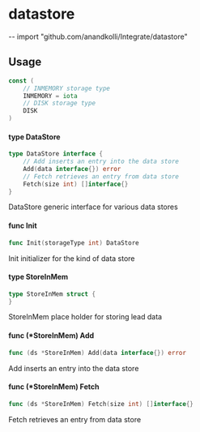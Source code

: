 # datastore
--
    import "github.com/anandkolli/Integrate/datastore"


## Usage

```go
const (
	// INMEMORY storage type
	INMEMORY = iota
	// DISK storage type
	DISK
)
```

#### type DataStore

```go
type DataStore interface {
	// Add inserts an entry into the data store
	Add(data interface{}) error
	// Fetch retrieves an entry from data store
	Fetch(size int) []interface{}
}
```

DataStore generic interface for various data stores

#### func  Init

```go
func Init(storageType int) DataStore
```
Init initializer for the kind of data store

#### type StoreInMem

```go
type StoreInMem struct {
}
```

StoreInMem place holder for storing lead data

#### func (*StoreInMem) Add

```go
func (ds *StoreInMem) Add(data interface{}) error
```
Add inserts an entry into the data store

#### func (*StoreInMem) Fetch

```go
func (ds *StoreInMem) Fetch(size int) []interface{}
```
Fetch retrieves an entry from data store
